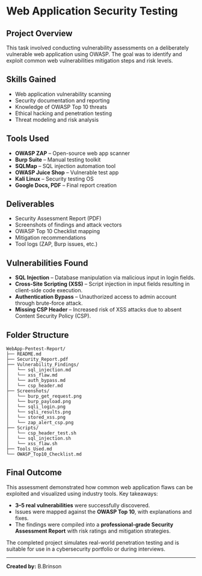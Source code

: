 # Web Application Security Testing

## Project Overview
This task involved conducting vulnerability assessments on a deliberately vulnerable web application using OWASP. The goal was to identify and exploit common web vulnerabilities mitigation steps and risk levels.

## Skills Gained
- Web application vulnerability scanning  
- Security documentation and reporting  
- Knowledge of OWASP Top 10 threats  
- Ethical hacking and penetration testing  
- Threat modeling and risk analysis  

##  Tools Used
- **OWASP ZAP** – Open-source web app scanner  
- **Burp Suite** – Manual testing toolkit  
- **SQLMap** – SQL injection automation tool  
- **OWASP Juice Shop** – Vulnerable test app  
- **Kali Linux** – Security testing OS  
- **Google Docs, PDF** – Final report creation  

## Deliverables
- Security Assessment Report (PDF)  
-  Screenshots of findings and attack vectors  
-  OWASP Top 10 Checklist mapping  
-  Mitigation recommendations  
-  Tool logs (ZAP, Burp issues, etc.)

## Vulnerabilities Found

- **SQL Injection** – Database manipulation via malicious input in login fields.
- **Cross-Site Scripting (XSS)** – Script injection in input fields resulting in client-side code execution.
- **Authentication Bypass** – Unauthorized access to admin account through brute-force attack.
- **Missing CSP Header** – Increased risk of XSS attacks due to absent Content Security Policy (CSP).

## Folder Structure
```
WebApp-Pentest-Report/
├── README.md
├── Security_Report.pdf
├── Vulnerability_Findings/
│   └── sql_injection.md
│   └── xss_flaw.md
│   └── auth_bypass.md
│   └── csp_header.md
├── Screenshots/
│   └── burp_get_request.png
│   └── burp_payload.png
│   └── sqli_login.png
│   └── sqli_results.png
│   └── stored_xss.png
│   └── zap_alert_csp.png
├── Scripts/ 
│   └── csp_header_test.sh 
│   └── sql_injection.sh
│   └── xss_flaw.sh
├── Tools_Used.md
└── OWASP_Top10_Checklist.md
```

## Final Outcome

This assessment demonstrated how common web application flaws can be exploited and visualized using industry tools. Key takeaways:

- **3–5 real vulnerabilities** were successfully discovered.
- Issues were mapped against the **OWASP Top 10**, with explanations and fixes.
- The findings were compiled into a **professional-grade Security Assessment Report** with risk ratings and mitigation strategies.

The completed project simulates real-world penetration testing and is suitable for use in a cybersecurity portfolio or during interviews.

---

**Created by:** B.Brinson
